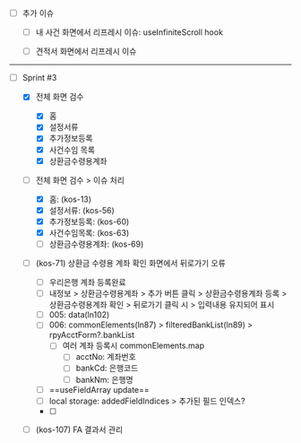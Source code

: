 - [ ] 추가 이슈
	- [ ] 내 사건 화면에서 리프레시 이슈: useInfiniteScroll hook
	- [ ] 견적서 화면에서 리프레시 이슈


***


- [ ] Sprint #3
	- [x] 전체 화면 검수
		- [x] 홈
		- [x] 설정서류
		- [x] 추가정보등록
		- [x] 사건수임 목록
		- [x] 상환금수령용계좌
	- [ ] 전체 화면 검수 > 이슈 처리
		- [x] 홈: (kos-13)
		- [x] 설정서류: (kos-56)
		- [x] 추가정보등록: (kos-60)
		- [x] 사건수임목록: (kos-63)
		- [ ] 상환금수령용계좌: (kos-69)
	- [ ] (kos-71) 상환금 수령용 계좌 확인 화면에서 뒤로가기 오류
		- [ ] 우리은행 계좌 등록완료
		- [ ] 내정보 > 상환금수령용계좌 > 추가 버튼 클릭 > 상환금수령용계좌 등록 > 상환금수령용계좌 확인 > 뒤로가기 클릭 시 > 입력내용 유지되어 표시
		- [ ] 005: data(ln102)
		- [ ] 006: commonElements(ln87) > filteredBankList(ln89) > rpyAcctForm?.bankList
			- [ ] 여러 계좌 등록시 commonElements.map
				- [ ] acctNo: 계좌번호
				- [ ] bankCd: 은행코드
				- [ ] bankNm: 은행명
		- [ ] ==useFieldArray update==
		- [ ] local storage: addedFieldIndices > 추가된 필드 인덱스?
		- [ ] 
	- [ ] (kos-107) FA 결과서 관리












